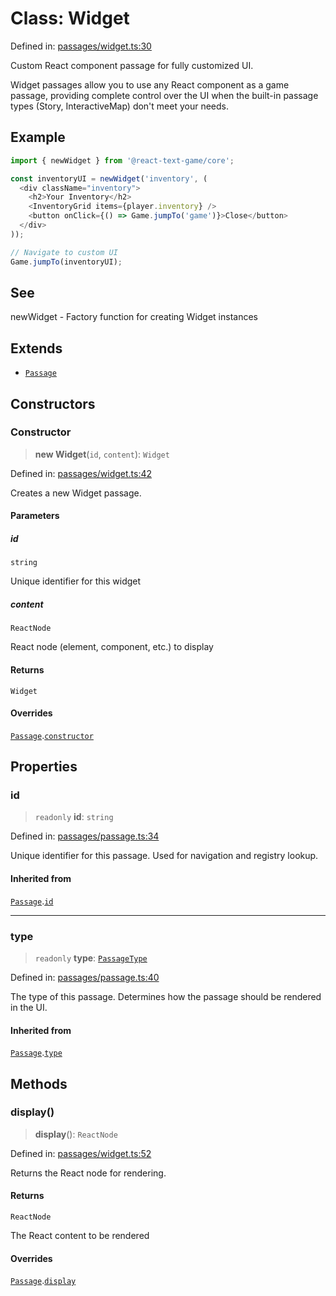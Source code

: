 # Class: Widget

Defined in: [passages/widget.ts:30](https://github.com/laruss/react-text-game/blob/3442aa0d22b82dc4760f453f7492731a6f583755/packages/core/src/passages/widget.ts#L30)

Custom React component passage for fully customized UI.

Widget passages allow you to use any React component as a game passage,
providing complete control over the UI when the built-in passage types
(Story, InteractiveMap) don't meet your needs.

## Example

```typescript
import { newWidget } from '@react-text-game/core';

const inventoryUI = newWidget('inventory', (
  <div className="inventory">
    <h2>Your Inventory</h2>
    <InventoryGrid items={player.inventory} />
    <button onClick={() => Game.jumpTo('game')}>Close</button>
  </div>
));

// Navigate to custom UI
Game.jumpTo(inventoryUI);
```

## See

newWidget - Factory function for creating Widget instances

## Extends

- [`Passage`](Passage.md)

## Constructors

### Constructor

> **new Widget**(`id`, `content`): `Widget`

Defined in: [passages/widget.ts:42](https://github.com/laruss/react-text-game/blob/3442aa0d22b82dc4760f453f7492731a6f583755/packages/core/src/passages/widget.ts#L42)

Creates a new Widget passage.

#### Parameters

##### id

`string`

Unique identifier for this widget

##### content

`ReactNode`

React node (element, component, etc.) to display

#### Returns

`Widget`

#### Overrides

[`Passage`](Passage.md).[`constructor`](Passage.md#constructor)

## Properties

### id

> `readonly` **id**: `string`

Defined in: [passages/passage.ts:34](https://github.com/laruss/react-text-game/blob/3442aa0d22b82dc4760f453f7492731a6f583755/packages/core/src/passages/passage.ts#L34)

Unique identifier for this passage.
Used for navigation and registry lookup.

#### Inherited from

[`Passage`](Passage.md).[`id`](Passage.md#id)

***

### type

> `readonly` **type**: [`PassageType`](../type-aliases/PassageType.md)

Defined in: [passages/passage.ts:40](https://github.com/laruss/react-text-game/blob/3442aa0d22b82dc4760f453f7492731a6f583755/packages/core/src/passages/passage.ts#L40)

The type of this passage.
Determines how the passage should be rendered in the UI.

#### Inherited from

[`Passage`](Passage.md).[`type`](Passage.md#type)

## Methods

### display()

> **display**(): `ReactNode`

Defined in: [passages/widget.ts:52](https://github.com/laruss/react-text-game/blob/3442aa0d22b82dc4760f453f7492731a6f583755/packages/core/src/passages/widget.ts#L52)

Returns the React node for rendering.

#### Returns

`ReactNode`

The React content to be rendered

#### Overrides

[`Passage`](Passage.md).[`display`](Passage.md#display)
